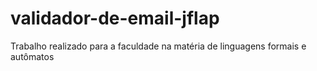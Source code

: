 # validador-de-email-jflap
Trabalho realizado para a faculdade na matéria de linguagens formais e autômatos
